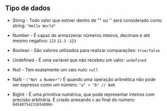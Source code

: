 ## Tipo de dados

- String - Todo valor que estiver dentro de "" ou '' será considerado como string:
  `"Hello World"`

- Number - É capaz de armazzenar números inteiros, decimais e até mesmo negativo: `123` `12.3` `-123`

- Boolean - São valores utilizados para realizar comparações: `true/false`

- Undefined - É uma variável que não recebeu um valor: `undefined`

- Null - Tem exatamente um valo nulo: `null`

- NaN - `("Not a Number")` É quando uma operação aritmética não pode ser expresso como um número: `"a" + "b" // NaN`

- BigInt - É uma primitiva numérica, que pode representar inteiros com precisão arbitrária. É criado anexando `n` ao final do número: `84548754231654898n`